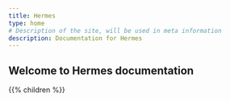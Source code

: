 ```yaml
---
title: Hermes
type: home
# Description of the site, will be used in meta information
description: Documentation for Hermes
---
```


## Welcome to Hermes documentation

{{% children  %}}
